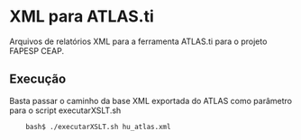 # XML para ATLAS.ti
Arquivos de relatórios XML para a ferramenta ATLAS.ti para o projeto FAPESP CEAP.

## Execução

Basta passar o caminho da base XML exportada do ATLAS como parâmetro para o script executarXSLT.sh

        bash$ ./executarXSLT.sh hu_atlas.xml
